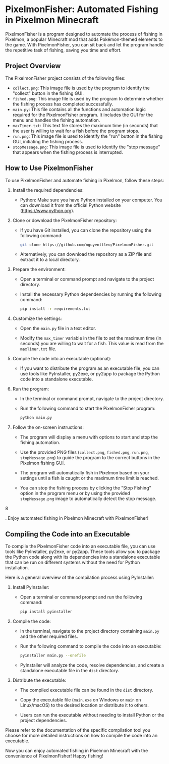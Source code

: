 # PixelmonFisher: Automated Fishing in Pixelmon Minecraft

PixelmonFisher is a program designed to automate the process of fishing in Pixelmon, a popular Minecraft mod that adds Pokémon-themed elements to the game. With PixelmonFisher, you can sit back and let the program handle the repetitive task of fishing, saving you time and effort.

## Project Overview

The PixelmonFisher project consists of the following files:

- `collect.png`: This image file is used by the program to identify the "collect" button in the fishing GUI.
- `fished.png`: This image file is used by the program to determine whether the fishing process has completed successfully.
- `main.py`: This file contains all the functions and automation logic required for the PixelmonFisher program. It includes the GUI for the menu and handles the fishing automation.
- `maxTimer.txt`: This text file stores the maximum time (in seconds) that the user is willing to wait for a fish before the program stops.
- `run.png`: This image file is used to identify the "run" button in the fishing GUI, initiating the fishing process.
- `stopMessage.png`: This image file is used to identify the "stop message" that appears when the fishing process is interrupted.

## How to Use PixelmonFisher

To use PixelmonFisher and automate fishing in Pixelmon, follow these steps:

1. Install the required dependencies:

   - Python: Make sure you have Python installed on your computer. You can download it from the official Python website (https://www.python.org).

2. Clone or download the PixelmonFisher repository:

   - If you have Git installed, you can clone the repository using the following command:

     ```bash
     git clone https://github.com/nguyenttleo/PixelmonFisher.git
     ```

   - Alternatively, you can download the repository as a ZIP file and extract it to a local directory.

3. Prepare the environment:

   - Open a terminal or command prompt and navigate to the project directory.

   - Install the necessary Python dependencies by running the following command:

     ```bash
     pip install -r requirements.txt
     ```

4. Customize the settings:

   - Open the `main.py` file in a text editor.

   - Modify the `max_timer` variable in the file to set the maximum time (in seconds) you are willing to wait for a fish. This value is read from the `maxTimer.txt` file.

5. Compile the code into an executable (optional):

   - If you want to distribute the program as an executable file, you can use tools like PyInstaller, py2exe, or py2app to package the Python code into a standalone executable.

6. Run the program:

   - In the terminal or command prompt, navigate to the project directory.

   - Run the following command to start the PixelmonFisher program:

     ```bash
     python main.py
     ```

7. Follow the on-screen instructions:

   - The program will display a menu with options to start and stop the fishing automation.

   - Use the provided PNG files (`collect.png`, `fished.png`, `run.png`, `stopMessage.png`) to guide the program to the correct buttons in the Pixelmon fishing GUI.

   - The program will automatically fish in Pixelmon based on your settings until a fish is caught or the maximum time limit is reached.

   - You can stop the fishing process by clicking the "Stop Fishing" option in the program menu or by using the provided `stopMessage.png` image to automatically detect the stop message.

8

. Enjoy automated fishing in Pixelmon Minecraft with PixelmonFisher!

## Compiling the Code into an Executable

To compile the PixelmonFisher code into an executable file, you can use tools like PyInstaller, py2exe, or py2app. These tools allow you to package the Python code along with its dependencies into a standalone executable that can be run on different systems without the need for Python installation.

Here is a general overview of the compilation process using PyInstaller:

1. Install PyInstaller:

   - Open a terminal or command prompt and run the following command:

     ```bash
     pip install pyinstaller
     ```

2. Compile the code:

   - In the terminal, navigate to the project directory containing `main.py` and the other required files.

   - Run the following command to compile the code into an executable:

     ```bash
     pyinstaller main.py --onefile
     ```

   - PyInstaller will analyze the code, resolve dependencies, and create a standalone executable file in the `dist` directory.

3. Distribute the executable:

   - The compiled executable file can be found in the `dist` directory.

   - Copy the executable file (`main.exe` on Windows or `main` on Linux/macOS) to the desired location or distribute it to others.

   - Users can run the executable without needing to install Python or the project dependencies.

Please refer to the documentation of the specific compilation tool you choose for more detailed instructions on how to compile the code into an executable.

Now you can enjoy automated fishing in Pixelmon Minecraft with the convenience of PixelmonFisher! Happy fishing!
